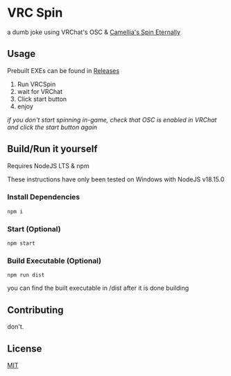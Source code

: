 # VRC Spin

a dumb joke using VRChat's OSC & [Camellia's Spin Eternally](https://youtu.be/IuRwqB9NwVQ)

## Usage

Prebuilt EXEs can be found in [Releases](https://github.com/artificialbutter/VRC-Spin/releases)

1. Run VRCSpin
2. wait for VRChat
3. Click start button
4. enjoy

*if you don't start spinning in-game, check that OSC is enabled in VRChat and click the start button again*

## Build/Run it yourself
Requires NodeJS LTS & npm 

These instructions have only been tested on Windows with NodeJS v18.15.0


### Install Dependencies
`` npm i ``

### Start (Optional)
`` npm start ``

### Build Executable (Optional)
`` npm run dist ``

you can find the built executable in /dist after it is done building

## Contributing

don't. 

## License

[MIT](https://choosealicense.com/licenses/mit/)
